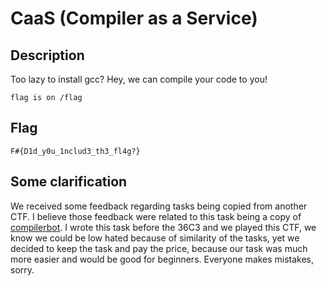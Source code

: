 # CaaS (Compiler as a Service)

## Description

Too lazy to install gcc? Hey, we can compile your code to you!

`flag is on /flag`

## Flag

    F#{D1d_y0u_1nclud3_th3_fl4g?}

## Some clarification

We received some feedback regarding tasks being copied from another CTF. I believe those feedback were related to this task being a copy of [compilerbot](https://ctftime.org/task/10196). I wrote this task before the 36C3 and we played this CTF, we know we could be low hated because of similarity of the tasks, yet we decided to keep the task and pay the price, because our task was much more easier and would be good for beginners. Everyone makes mistakes, sorry.

